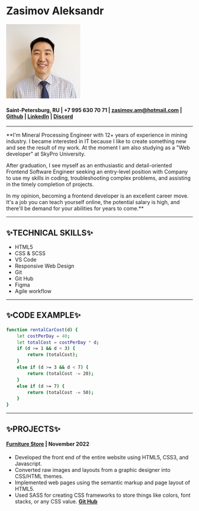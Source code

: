 # **Zasimov Aleksandr**
![Avatar_img](./avatar.jpg)
#### Saint-Petersburg, RU | +7 995 630 70 71 | zasimov.am@hotmail.com | [Github](https://github.com/aleksandr-zasimov) | [LinkedIn](https://www.linkedin.com/in/aleksandr-zasimov) | [Discord](https://discordapp.com/users/1043219192813461595 (@aleksandr-zasimov))

---
**I'm Mineral Processing Engineer with 12+ years of experience in mining industry.
I became interested in IT because I like to create something new and see the result of my work. At the moment I am also studying as a "Web developer" at SkyPro University.

After graduation, I see myself as an enthusiastic and detail-oriented Frontend Software Engineer seeking an entry-level position with Company to use my skills in coding, troubleshooting complex problems, and assisting in the timely completion of projects.

In my opinion, becoming a frontend developer is an excellent career move. It's a job you can teach yourself online, the potential salary is high, and there'll be demand for your abilities for years to come.**

---


## ✨TECHNICAL SKILLS✨

* HTML5
* CSS & SCSS
* VS Code
* Responsive Web Design
* Git
* Git Hub
* Figma
* Agile workflow

---

## ✨CODE EXAMPLE✨
```sh
function rentalCarCost(d) {
    let costPerDay = 40;
    let totalCost = costPerDay * d;
    if (d >= 1 && d < 3) {
        return (totalCost);
    }
    else if (d >= 3 && d < 7) {
        return (totalCost -= 20);
    }
    else if (d >= 7) {
        return (totalCost -= 50);
    }  
}
```

---

## ✨PROJECTS✨

#### **[Furniture Store](https://aleksandr-zasimov.github.io/Furniture-Store/)** | November 2022

* Developed the front end of the entire website using HTML5, CSS3, and Javascript.
* Converted raw images and layouts from a graphic designer into CSS/HTML themes.
* Implemented web pages using the semantic markup and page layout of HTML5.
* Used SASS for creating CSS frameworks to store things like colors, font stacks, or any CSS value.
**[Git Hub](https://https://github.com/aleksandr-zasimov/Furniture-Store)**

